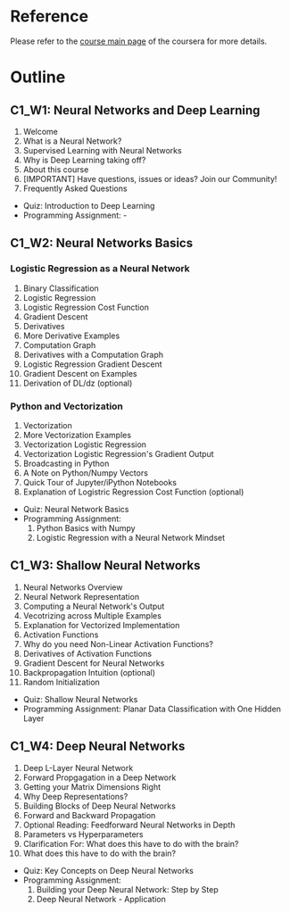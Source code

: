 # Reference
Please refer to the [course main page](https://www.coursera.org/learn/neural-networks-deep-learning/home/welcome) of the coursera for more details. 

# Outline
## C1_W1: Neural Networks and Deep Learning
1. Welcome 
1. What is a Neural Network? 
1. Supervised Learning with Neural Networks
1. Why is Deep Learning taking off?
1. About this course 
6. \[IMPORTANT\] Have questions, issues or ideas? Join our Community!
7. Frequently Asked Questions
- Quiz: Introduction to Deep Learning
- Programming Assignment: -

## C1_W2: Neural Networks Basics 

### 			Logistic Regression as a Neural Network 

1. Binary Classification 
1. Logistic Regression 
1. Logistic Regression Cost Function 
1. Gradient Descent 
1. Derivatives 
1. More Derivative Examples 
1. Computation Graph 
1. Derivatives with a Computation Graph 
1. Logistic Regression Gradient Descent 
1. Gradient Descent on Examples 
1. Derivation of DL/dz (optional)
### 			Python and Vectorization 

1. Vectorization 
2. More Vectorization Examples 
3. Vectorization Logistic Regression 
4. Vectorization Logistic Regression's Gradient Output 
5. Broadcasting in Python 
6. A Note on Python/Numpy Vectors 
7. Quick Tour of Jupyter/iPython Notebooks 
8. Explanation of Logistric Regression Cost Function (optional)

- Quiz: Neural Network Basics 
- Programming Assignment: 
  1. Python Basics with Numpy 
  2. Logistic Regression with a Neural Network Mindset

## C1_W3: Shallow Neural Networks
1. Neural Networks Overview 
1. Neural Network Representation 
1. Computing a Neural Network's Output 
1. Vecotrizing across Multiple Examples 
1. Explanation for Vectorized Implementation 
1. Activation Functions 
1. Why do you need Non-Linear Activation Functions? 
1. Derivatives of Activation Functions 
1. Gradient Descent for Neural Networks
1. Backpropagation Intuition (optional)
1. Random Initialization   
- Quiz: Shallow Neural Networks 
- Programming Assignment: Planar Data Classification with One Hidden Layer 

## C1_W4: Deep Neural Networks
1. Deep L-Layer Neural Network
1. Forward Propgagation in a Deep Network 
1. Getting your Matrix Dimensions Right 
1. Why Deep Representations? 
1. Building Blocks of Deep Neural Networks
1. Forward and Backward Propagation 
1. Optional Reading: Feedforward Neural Networks in Depth 
1. Parameters vs Hyperparameters 
1. Clarification For: What does this have to do with the brain? 
1. What does this have to do with the brain? 
- Quiz: Key Concepts on Deep Neural Networks
- Programming Assignment: 
  1. Building your Deep Neural Network: Step by Step 
  1. Deep Neural Network - Application 